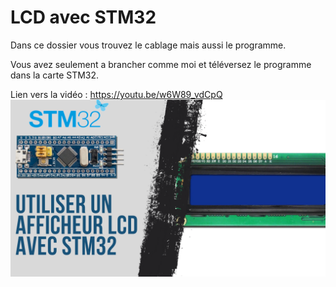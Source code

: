 # LCD avec STM32
Dans ce dossier vous trouvez le cablage mais aussi le programme.

Vous avez seulement a brancher comme moi et téléversez le programme dans la carte STM32.

Lien vers la vidéo : https://youtu.be/w6W89_vdCpQ
![alt text](https://github.com/electrocodeur/lcd_stm32/blob/main/mini_stm(9).png?raw=true)
